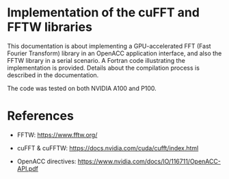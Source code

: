 # Implementation of the cuFFT and FFTW libraries

This documentation is about implementing a GPU-accelerated FFT (Fast Fourier Transform) library in an OpenACC application interface, and also the FFTW library in a serial scenario. A Fortran code illustrating the implementation is provided. Details about the compilation process is described in the documentation.

The code was tested on both NVIDIA A100 and P100.

# References

- FFTW: https://www.fftw.org/

- cuFFT & cuFFTW: https://docs.nvidia.com/cuda/cufft/index.html

- OpenACC directives: https://www.nvidia.com/docs/IO/116711/OpenACC-API.pdf

